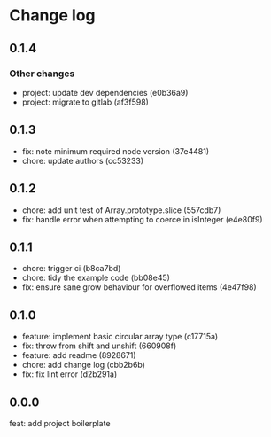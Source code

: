 # Change log

## 0.1.4

### Other changes

* project: update dev dependencies (e0b36a9)
* project: migrate to gitlab (af3f598)

## 0.1.3

* fix: note minimum required node version (37e4481)
* chore: update authors (cc53233)

## 0.1.2

* chore: add unit test of Array.prototype.slice (557cdb7)
* fix: handle error when attempting to coerce in isInteger (e4e80f9)

## 0.1.1

* chore: trigger ci (b8ca7bd)
* chore: tidy the example code (bb08e45)
* fix: ensure sane grow behaviour for overflowed items (4e47f98)

## 0.1.0

* feature: implement basic circular array type (c17715a)
* fix: throw from shift and unshift (660908f)
* feature: add readme (8928671)
* chore: add change log (cbb2b6b)
* fix: fix lint error (d2b291a)

## 0.0.0

feat: add project boilerplate

